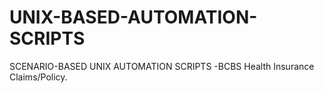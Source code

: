 # UNIX-BASED-AUTOMATION-SCRIPTS
 SCENARIO-BASED UNIX AUTOMATION SCRIPTS -BCBS Health Insurance Claims/Policy.
